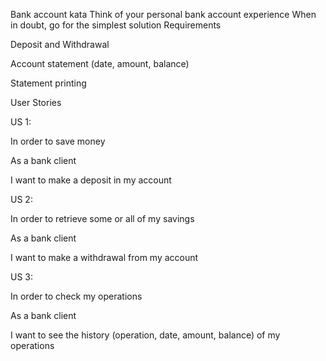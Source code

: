 Bank account kata Think of your personal bank account experience When in doubt,
go for the simplest solution Requirements

 Deposit and Withdrawal
 
 Account statement (date, amount, balance)
 
 Statement printing
 
User Stories

 US 1:
 
In order to save money

As a bank client

I want to make a deposit in my account

 
 US 2:
 
In order to retrieve some or all of my savings

As a bank client

I want to make a withdrawal from my account

 
 US 3:
 
In order to check my operations

As a bank client

I want to see the history (operation, date, amount, balance) of my
operations
